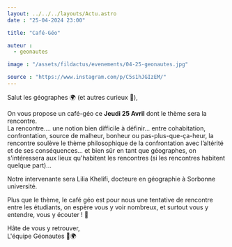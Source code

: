 ```yaml
---
layout: ../../../layouts/Actu.astro
date : "25-04-2024 23:00"

title: "Café-Géo"

auteur :
  - geonautes

image : "/assets/fildactus/evenements/04-25-geonautes.jpg"

source : "https://www.instagram.com/p/C5s1hJGIzEM/"
---
```


Salut les géographes 🌍 (et autres curieux 💙),

On vous propose un café-géo ce __Jeudi 25 Avril__ dont le thème sera la rencontre.  
La rencontre.... une notion bien difficile à définir... entre cohabitation, confrontation, source de malheur, bonheur ou pas-plus-que-ça-heur, la rencontre soulève le thème philosophique de la confrontation avec l’altérité et de ses conséquences... et bien sûr en tant que géographes, on s'intéressera aux lieux qu'habitent les rencontres (si les rencontres habitent quelque part)...

Notre intervenante sera Lilia Khelifi, docteure en géographie à Sorbonne université.

Plus que le thème, le café géo est pour nous une tentative de rencontre entre les étudiants, on espère vous y voir nombreux, et surtout vous y entendre, vous y écouter ! 💛

Hâte de vous y retrouver,  
L'équipe Géonautes 💙🌍